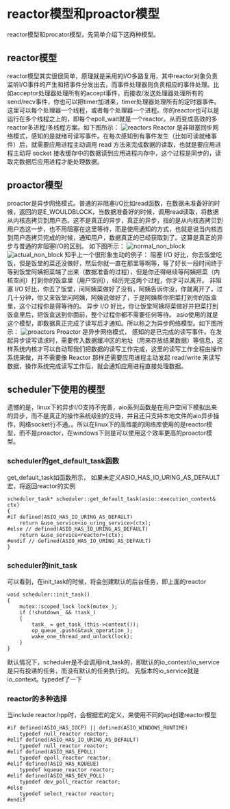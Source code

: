 # reactor模型和proactor模型
reactor模型和procator模型，先简单介绍下这两种模型。
## reactor模型
reactor模型其实很很简单，原理就是采用的I/O多路复用，其中reactor对象负责监听I/O事件的产生和把事件分发出去，而事件处理器则负责相应的事件处理。比如acceptor处理器处理所有的accept事件，而接收/发送处理器处理所有的send/recv事件，你也可以把timer加进来，timer处理器处理所有的定时器事件。这里可以每个处理器一个线程，或者每个处理器一个进程。你的reactor也可以是运行在多个线程之上的，即每个epoll_wait就是一个reactor。从而变成高效的多reactor多进程/多线程方案。如下图所示：
![reactors](C:\Users\28184\Desktop\km\follow_asio_ex\reactors_handlers.jpg)
Reactor 是非阻塞同步网络模式，感知的是就绪可读写事件。在每次感知到有事件发生（比如可读就绪事件）后，就需要应用进程主动调用 read 方法来完成数据的读取，也就是要应用进程主动将 socket 接收缓存中的数据读到应用进程内存中，这个过程是同步的，读取完数据后应用进程才能处理数据。
## proactor模型
proactor是异步网络模式。普通的非阻塞I/O比如read函数，在数据未准备好的时候，返回的是E_WOULDBLOCK，当数据准备好的时候，调用read读取，将数据从内核态拷贝到用户态。这不是真正的异步，真正的异步，指的是从内核态拷贝到用户态这一步，也不用阻塞在这里等待，而是使用通知的方式，也就是说当内核态到用户态拷贝完成的时候，通知用户，数据真正的已经获取到了。这算是真正的异步与普通的非阻塞I/O的区别。
如下图所示：
![normal_non_block](C:\Users\28184\Desktop\km\follow_asio_ex\read_normal_nonblock.jpg)
![actual_non_block](C:\Users\28184\Desktop\km\follow_asio_ex\read_actual_nonblock.jpg)
知乎上一个很形象生动的例子：
阻塞 I/O 好比，你去饭堂吃饭，但是饭堂的菜还没做好，然后你就一直在那里等啊等，等了好长一段时间终于等到饭堂阿姨把菜端了出来（数据准备的过程），但是你还得继续等阿姨把菜（内核空间）打到你的饭盒里（用户空间），经历完这两个过程，你才可以离开。
非阻塞 I/O 好比，你去了饭堂，问阿姨菜做好了没有，阿姨告诉你没，你就离开了，过几十分钟，你又来饭堂问阿姨，阿姨说做好了，于是阿姨帮你把菜打到你的饭盒里，这个过程你是得等待的。
异步 I/O 好比，你让饭堂阿姨将菜做好并把菜打到饭盒里后，把饭盒送到你面前，整个过程你都不需要任何等待。
asio使用的就是这个模型，即数据真正完成了读写后才通知。所以称之为异步网络模型。如下图所示：
![proactors](C:\Users\28184\Desktop\km\follow_asio_ex\proactor_handlers.jpg)
Proactor 是异步网络模式， 感知的是已完成的读写事件。在发起异步读写请求时，需要传入数据缓冲区的地址（用来存放结果数据）等信息，这样系统内核才可以自动帮我们把数据的读写工作完成，这里的读写工作全程由操作系统来做，并不需要像 Reactor 那样还需要应用进程主动发起 read/write 来读写数据，操作系统完成读写工作后，就会通知应用进程直接处理数据。
## scheduler下使用的模型
遗憾的是，linux下的异步I/O支持不完善，aio系列函数是在用户空间下模拟出来的异步，而不是真正的操作系统级别的支持，并且还只支持本地文件的aio异步操作，网络socket行不通。。所以在linux下的高性能的网络库使用的是reactor模型，而不是proactor，在windows下则是可以使用这个效率更高的proactor模型。
### scheduler的get_default_task函数
get_default_task如函数所示，	如果未定义ASIO_HAS_IO_URING_AS_DEFAULT宏，将返回reactor的实例

	scheduler_task* scheduler::get_default_task(asio::execution_context& ctx)
	{
	#if defined(ASIO_HAS_IO_URING_AS_DEFAULT)
		return &use_service<io_uring_service>(ctx);
	#else // defined(ASIO_HAS_IO_URING_AS_DEFAULT)
		return &use_service<reactor>(ctx);
	#endif // defined(ASIO_HAS_IO_URING_AS_DEFAULT)
	}
### scheduler的init_task
可以看到，在init_task的时候，将会创建默认的后台任务，即上面的reactor

	void scheduler::init_task()
	{
		mutex::scoped_lock lock(mutex_);
		if (!shutdown_ && !task_)
		{
    		task_ = get_task_(this->context());
    		op_queue_.push(&task_operation_);
    		wake_one_thread_and_unlock(lock);
		}
	}
默认情况下，scheduler是不会调用init_task的，即默认的io_context/io_service是只有投递的任务，而没有默认的任务执行的。
先版本的io_service就是io_context。typedef了一下
### reactor的多种选择
当include reactor.hpp时，会根据宏的定义，来使用不同的api创建reactor模型

	#if defined(ASIO_HAS_IOCP) || defined(ASIO_WINDOWS_RUNTIME)
		typedef null_reactor reactor;
	#elif defined(ASIO_HAS_IO_URING_AS_DEFAULT)
		typedef null_reactor reactor;
	#elif defined(ASIO_HAS_EPOLL)
		typedef epoll_reactor reactor;
	#elif defined(ASIO_HAS_KQUEUE)
		typedef kqueue_reactor reactor;
	#elif defined(ASIO_HAS_DEV_POLL)
		typedef dev_poll_reactor reactor;
	#else
		typedef select_reactor reactor;
	#endif
